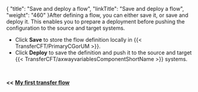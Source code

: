 {
    "title": "Save and deploy a flow",
    "linkTitle": "Save and deploy a flow",
    "weight": "460"
}After defining a flow, you can either save it, or save and deploy it. This enables you to prepare a deployment before pushing the configuration to the source and target systems.

- Click ****Save**** to store the flow definition locally in {{< TransferCFT/PrimaryCGorUM  >}}.
- Click ****Deploy**** to save the definition and push it to the source and target {{< TransferCFT/axwayvariablesComponentShortName  >}} systems.

 

****&lt;&lt;**** <a href="../../" class="bold_in_para MCXref xref xrefbold_in_para"><strong><strong>My first transfer flow</strong></strong></a>
